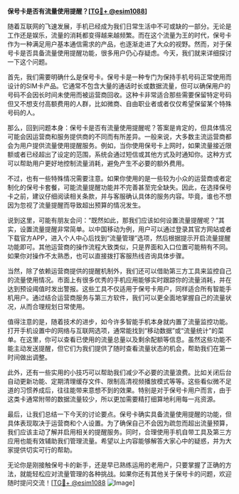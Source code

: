 **保号卡是否有流量使用提醒？[[TG💪+ @esim1088](https://t.me/s/esim1088)]**

随着互联网的飞速发展，手机已经成为我们日常生活中不可或缺的一部分。无论是工作还是娱乐，流量的消耗都变得越来越频繁。而在这个流量为王的时代，保号卡作为一种满足用户基本通信需求的产品，也逐渐走进了大众的视野。然而，对于保号卡是否具备流量使用提醒功能，很多用户仍心存疑虑。今天，我们就来详细探讨一下这个问题。

首先，我们需要明确什么是保号卡。保号卡是一种专门为保持手机号码正常使用而设计的SIM卡产品。它通常不包含大量的通话时长或数据流量，但可以确保用户的号码不会因长时间未使用而被运营商回收。这种卡非常适合那些需要保留特定号码但又不想支付高额费用的人群，比如微商、自由职业者或者仅仅希望保留某个特殊号码的人。

那么，回到问题本身：保号卡是否有流量使用提醒呢？答案是肯定的，但具体情况可能会因运营商和服务提供商的不同而有所差异。一般来说，大多数主流运营商都会为用户提供流量使用提醒服务。例如，当你使用保号卡上网时，如果流量接近限额或者已经超出了设定的范围，系统会通过短信或其他方式及时通知你。这种方式可以帮助用户更好地控制流量消耗，避免产生不必要的额外费用。

不过，也有一些特殊情况需要注意。如果你使用的是一些较为小众的运营商或者定制化的保号卡套餐，可能流量提醒功能并不完善甚至完全缺失。因此，在选择保号卡之前，建议仔细阅读相关条款，并与客服确认具体的服务内容。毕竟，谁也不想因为忽视了流量提醒而导致超出预算的情况发生。

说到这里，可能有朋友会问：“既然如此，那我们应该如何设置流量提醒呢？”其实，设置流量提醒非常简单。以中国移动为例，用户可以通过登录其官方网站或者下载官方APP，进入个人中心后找到“流量管理”选项，然后根据提示开启流量提醒功能即可。其他运营商的操作流程大致类似，只是界面和入口位置可能稍有不同。如果你对操作不太熟悉，也可以直接拨打客服热线咨询具体步骤。

当然，除了依赖运营商提供的提醒机制外，我们还可以借助第三方工具来监控自己的流量使用情况。市面上有很多优秀的手机应用能够实时跟踪你的流量消耗，并在达到预设阈值时发出警报。这些工具不仅适用于保号卡用户，同样适合所有智能手机用户。通过结合运营商服务与第三方软件，我们可以更全面地掌握自己的流量状况，从而合理规划日常使用。

值得注意的是，随着技术的进步，如今许多智能手机本身就内置了流量监控功能。打开手机设置中的网络与互联网选项，通常能找到“移动数据”或“流量统计”的菜单。在这里，你可以查看已使用的流量总量以及剩余配额等信息。虽然这些功能不能主动发送提醒，但它们为我们提供了随时查看流量状态的机会，帮助我们在第一时间做出调整。

此外，还有一些实用的小技巧可以帮助我们减少不必要的流量浪费。比如关闭后台自动更新功能、定期清理缓存文件、限制高清视频播放模式等等。这些看似微不足道的习惯养成后，往往能带来意想不到的效果。特别是对于保号卡用户而言，由于这类卡通常附带的数据流量较少，所以更加需要精打细算地利用每一兆资源。

最后，让我们总结一下今天的讨论要点。保号卡确实具备流量使用提醒的功能，但具体表现取决于运营商和个人设置。为了确保自己不会因为疏忽而超出流量预算，我们应该主动了解并启用相关的提醒服务。同时，合理使用手机自带工具及第三方应用也能有效辅助我们管理流量。希望以上内容能够解答大家心中的疑惑，并为大家提供切实可行的帮助。

无论你是刚接触保号卡的新手，还是早已熟练运用的老用户，只要掌握了正确的方法，就能轻松应对流量管理的各种挑战。如果你还有其他关于保号卡的问题，欢迎随时提问交流！[[TG💪+ @esim1088](https://t.me/s/esim1088) ![Image](https://i.postimg.cc/4NQfJmqS/Snipaste-2025-05-13-00-14-12.png)]